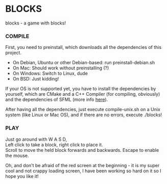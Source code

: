 BLOCKS
======

blocks - a game with blocks!


### COMPILE

First, you need to preinstall, which downloads all the dependencies of this project.

 * On Debian, Ubuntu or other Debian-based: run preinstall-debian.sh
 * On Mac: Should work without preinstalling (?)
 * On Windows: Switch to Linux, dude
 * On BSD: Just kidding!

If your OS is not supported yet, you have to install the dependencies by yourself, which are CMake and a C++ Compiler (for compiling, obviously) and the dependencies of SFML (more info [here](http://sfml-dev.org/tutorials/2.1/compile-with-cmake.php#installing-dependencies)).

After having all the dependencies, just execute compile-unix.sh on a Unix system (like Linux or Mac OS), and if there are no errors, execute ./blocks!

### PLAY

Just go around with W A S D,  
Left click to take a block, right click to place it.  
Scroll to move the held block forwards and backwards.
Escape to enable the mouse.

Oh, and don't be afraid of the red screen at the beginning - it is my super cool and not crappy loading screen, I have been working so hard on it so I hope you like it!
